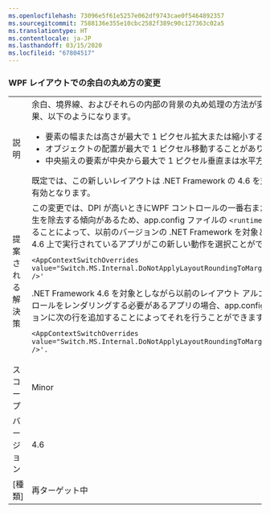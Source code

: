 ```yaml
---
ms.openlocfilehash: 73096e5f61e5257e062df9743cae0f5464892357
ms.sourcegitcommit: 7588136e355e10cbc2582f389c90c127363c02a5
ms.translationtype: HT
ms.contentlocale: ja-JP
ms.lasthandoff: 03/15/2020
ms.locfileid: "67804517"
---
```

### <a name="wpf-layout-rounding-of-margins-has-changed"></a>WPF レイアウトでの余白の丸め方の変更

|   |   |
|---|---|
|説明|余白、境界線、およびそれらの内部の背景の丸め処理の方法が変更されました。 この変更の結果、以下のようになります。<ul><li>要素の幅または高さが最大で 1 ピクセル拡大または縮小することがあります。</li><li>オブジェクトの配置が最大で 1 ピクセル移動することがあります。</li><li>中央揃えの要素が中央から最大で 1 ピクセル垂直まは水平方向にずれることがあります。</li></ul>既定では、この新しいレイアウトは .NET Framework の 4.6 を対象とするアプリに対してのみ有効となります。|
|提案される解決策|この変更では、DPI が高いときにWPF コントロールの一番右または一番下でクリッピングの発生を除去する傾向があるため、app.config ファイルの <code>&lt;runtime&gt;</code> セクションに次の行を追加することによって、以前のバージョンの .NET Framework を対象としながら .NET Framework 4.6 上で実行されているアプリがこの新しい動作を選択ことができます。<pre><code class="lang-xml">&lt;AppContextSwitchOverrides value=&quot;Switch.MS.Internal.DoNotApplyLayoutRoundingToMarginsAndBorderThickness=false&quot; /&gt;&#39;&#13;&#10;</code></pre>.NET Framework 4.6 を対象としながら以前のレイアウト アルゴリズムを使用して WPF コントロールをレンダリングする必要があるアプリの場合、app.config ファイルの <code>&lt;runtime&gt;</code> セクションに次の行を追加することによってそれを行うことができます。<pre><code class="lang-xml">&lt;AppContextSwitchOverrides value=&quot;Switch.MS.Internal.DoNotApplyLayoutRoundingToMarginsAndBorderThickness=true&quot; /&gt;&#39;.&#13;&#10;</code></pre>|
|スコープ|Minor|
|バージョン|4.6|
|[種類]|再ターゲット中|
